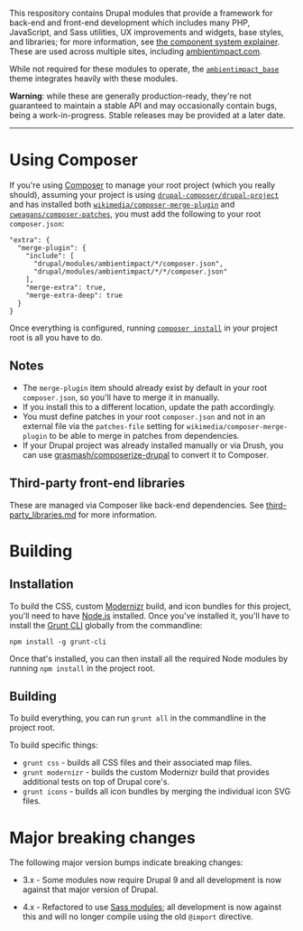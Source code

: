 This respository contains Drupal modules that provide a framework for back-end
and front-end development which includes many PHP, JavaScript, and Sass
utilities, UX improvements and widgets, base styles, and libraries; for more
information, see [the component system
explainer](component_explainer.md).
These are used across multiple sites, including
[ambientimpact.com](https://ambientimpact.com/).

While not required for these modules to operate, the
[```ambientimpact_base```](https://gitlab.com/Ambient.Impact/drupal-themes)
theme integrates heavily with these modules.

**Warning**: while these are generally production-ready, they're not guaranteed
to maintain a stable API and may occasionally contain bugs, being a
work-in-progress. Stable releases may be provided at a later date.

-----------------

# Using Composer

If you're using [Composer](https://www.drupal.org/docs/develop/using-composer)
to manage your root project (which you really should), assuming your project is
using
[```drupal-composer/drupal-project```](https://github.com/drupal-composer/drupal-project)
and has installed both
[```wikimedia/composer-merge-plugin```](https://github.com/wikimedia/composer-merge-plugin)
and [```cweagans/composer-patches```](https://github.com/cweagans/composer-patches),
you must add the following to your root ```composer.json```:

```
"extra": {
  "merge-plugin": {
    "include": [
      "drupal/modules/ambientimpact/*/composer.json",
      "drupal/modules/ambientimpact/*/*/composer.json"
    ],
    "merge-extra": true,
    "merge-extra-deep": true
  }
}
```

Once everything is configured, running [```composer
install```](https://getcomposer.org/doc/03-cli.md#install-i) in your project
root is all you have to do.

## Notes

* The ```merge-plugin``` item should already exist by default in your root ```composer.json```, so you'll have to merge it in manually.
* If you install this to a different location, update the path accordingly.
* You must define patches in your root ```composer.json``` and not in an external file via the ```patches-file``` setting for ```wikimedia/composer-merge-plugin``` to be able to merge in patches from dependencies.
* If your Drupal project was already installed manually or via Drush, you can use [grasmash/composerize-drupal](https://github.com/grasmash/composerize-drupal) to convert it to Composer.

## Third-party front-end libraries

These are managed via Composer like back-end dependencies. See
[third-party_libraries.md](third-party_libraries.md) for more information.

# Building

## Installation

To build the CSS, custom [Modernizr](https://modernizr.com/) build, and icon
bundles for this project, you'll need to have [Node.js](https://nodejs.org/)
installed. Once you've installed it, you'll have to install the [Grunt
CLI](https://gruntjs.com/getting-started) globally from the commandline:

```
npm install -g grunt-cli
```

Once that's installed, you can then install all the required Node modules by
running ```npm install``` in the project root.

## Building

To build everything, you can run ```grunt all``` in the commandline in the
project root.

To build specific things:

* ```grunt css``` - builds all CSS files and their associated map files.
* ```grunt modernizr``` - builds the custom Modernizr build that provides additional tests on top of Drupal core's.
* ```grunt icons``` - builds all icon bundles by merging the individual icon SVG files.

# Major breaking changes

The following major version bumps indicate breaking changes:

* 3.x - Some modules now require Drupal 9 and all development is now against that major version of Drupal.

* 4.x - Refactored to use [Sass modules](https://sass-lang.com/blog/the-module-system-is-launched); all development is now against this and will no longer compile using the old ```@import``` directive.
